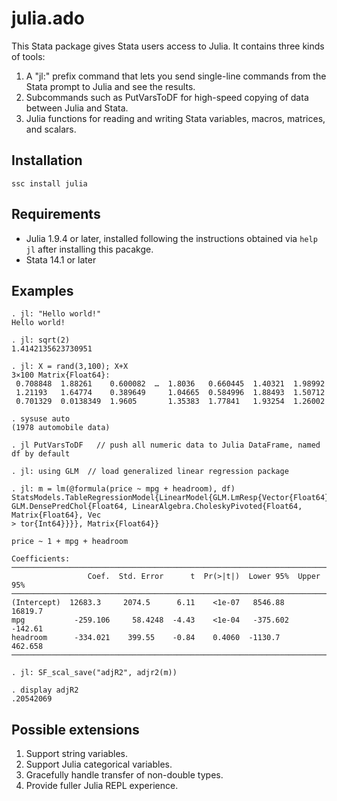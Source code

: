 # julia.ado
This Stata package gives Stata users access to Julia. It contains three kinds of tools:
1.  A "jl:" prefix command that lets you send single-line commands from the Stata prompt to Julia and see the results.
2.  Subcommands such as PutVarsToDF for high-speed copying of data between Julia and Stata.
3.  Julia functions for reading and writing Stata variables, macros, matrices, and scalars.

## Installation
```
ssc install julia
```

## Requirements
* Julia 1.9.4 or later, installed following the instructions obtained via `help jl` after installing this pacakge.
* Stata 14.1 or later
  
## Examples

```
. jl: "Hello world!"
Hello world!

. jl: sqrt(2)
1.4142135623730951

. jl: X = rand(3,100); X+X
3×100 Matrix{Float64}:
 0.708848  1.88261    0.600082  …  1.8036   0.660445  1.40321  1.98992
 1.21193   1.64774    0.389649     1.04665  0.584996  1.88493  1.50712
 0.701329  0.0138349  1.9605       1.35383  1.77841   1.93254  1.26002

. sysuse auto
(1978 automobile data)

. jl PutVarsToDF   // push all numeric data to Julia DataFrame, named df by default

. jl: using GLM  // load generalized linear regression package

. jl: m = lm(@formula(price ~ mpg + headroom), df)
StatsModels.TableRegressionModel{LinearModel{GLM.LmResp{Vector{Float64}}, GLM.DensePredChol{Float64, LinearAlgebra.CholeskyPivoted{Float64, Matrix{Float64}, Vec
> tor{Int64}}}}, Matrix{Float64}}

price ~ 1 + mpg + headroom

Coefficients:
─────────────────────────────────────────────────────────────────────────
                 Coef.  Std. Error      t  Pr(>|t|)  Lower 95%  Upper 95%
─────────────────────────────────────────────────────────────────────────
(Intercept)  12683.3     2074.5      6.11    <1e-07   8546.88   16819.7
mpg           -259.106     58.4248  -4.43    <1e-04   -375.602   -142.61
headroom      -334.021    399.55    -0.84    0.4060  -1130.7      462.658
─────────────────────────────────────────────────────────────────────────

. jl: SF_scal_save("adjR2", adjr2(m))

. display adjR2
.20542069
```

## Possible extensions
1. Support string variables.
2. Support Julia categorical variables.
3. Gracefully handle transfer of non-double types.
4. Provide fuller Julia REPL experience.

